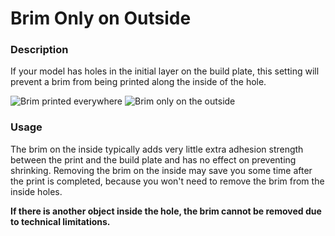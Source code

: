 Brim Only on Outside
====
### **Description**
If your model has holes in the initial layer on the build plate, this setting will prevent a brim from being printed along the inside of the hole.

![Brim printed everywhere](../images/brim_outside_only_original.png)
![Brim only on the outside](../images/brim_outside_only_enabled.png)

### **Usage**
The brim on the inside typically adds very little extra adhesion strength between the print and the build plate and has no effect on preventing shrinking. Removing the brim on the inside may save you some time after the print is completed, because you won't need to remove the brim from the inside holes.

**If there is another object inside the hole, the brim cannot be removed due to technical limitations.**
